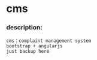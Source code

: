 # cms
### description:
    cms：complaint management system
    bootstrap + angularjs
    just backup here

